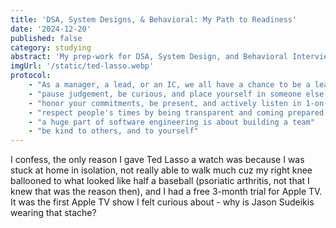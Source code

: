 ```yaml
---
title: 'DSA, System Designs, & Behavioral: My Path to Readiness'
date: '2024-12-20'
published: false
category: studying
abstract: 'My prep-work for DSA, System Design, and Behavioral Interviews.'
imgUrl: '/static/ted-lasso.webp'
protocol:
    - "As a manager, a lead, or an IC, we all have a chance to be a leader"
    - "pause judgement, be curious, and place yourself in someone else's shoes"
    - "honor your commitments, be present, and actively listen in 1-on-1's"
    - "respect people's times by being transparent and coming prepared - don't make people guess what's going on"
    - "a huge part of software engineering is about building a team"
    - "be kind to others, and to yourself"
---
```

I confess, the only reason I gave Ted Lasso a watch was because I was stuck at home in isolation, not really able to walk much cuz my right knee ballooned to what looked like half a baseball (psoriatic arthritis, not that I knew that was the reason then), and I had a free 3-month trial for Apple TV.  It was the first Apple TV show I felt curious about - why is Jason Sudeikis
wearing that stache?
